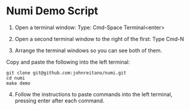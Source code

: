 # Numi Demo Script

1. Open a terminal window: Type: Cmd-Space Terminal\<enter\>

2. Open a second terminal window to the right of the first: Type Cmd-N

3. Arrange the terminal windows so you can see both of them.

Copy and paste the following into the left terminal:
```
git clone git@github.com:johnreitano/numi.git
cd numi
make demo
```

4. Follow the instructions to paste commands into the left terminal, pressing enter after each command.